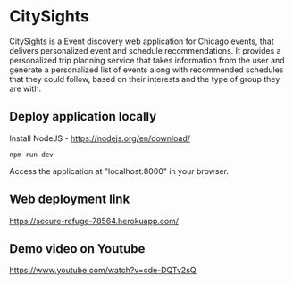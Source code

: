 # CitySights

CitySights is a Event discovery web application for Chicago events, that delivers personalized event and schedule recommendations. It provides a personalized trip planning service that takes information from the user and generate a personalized list of events along with recommended schedules that they could follow, based on their interests and the type of group they are with.

## Deploy application locally

Install NodeJS - https://nodejs.org/en/download/
```
npm run dev
```
Access the application at "localhost:8000" in your browser.
  
## Web deployment link
https://secure-refuge-78564.herokuapp.com/
  
## Demo video on Youtube
https://www.youtube.com/watch?v=cde-DQTv2sQ
